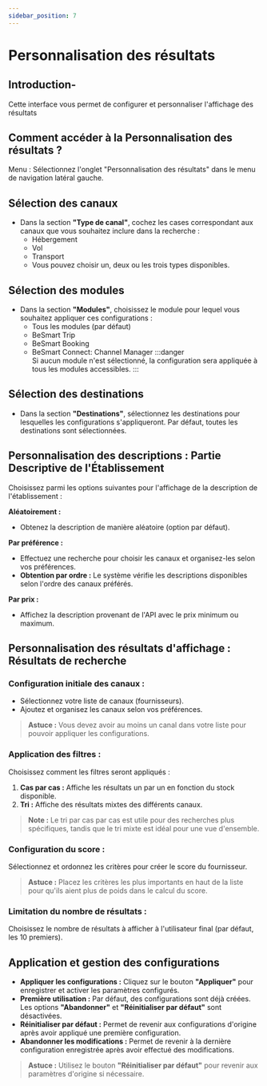 ```yaml
---
sidebar_position: 7
---
```

# Personnalisation des résultats

## Introduction-
Cette interface vous permet de configurer et personnaliser l'affichage des résultats 
## Comment accéder à la Personnalisation des résultats ?
Menu : Sélectionnez l'onglet "Personnalisation des résultats" dans le menu de navigation latéral gauche.
## Sélection des canaux

- Dans la section **"Type de canal"**, cochez les cases correspondant aux canaux que vous souhaitez inclure dans la recherche :
   - Hébergement
    - Vol
    - Transport
    - Vous pouvez choisir un, deux ou les trois types disponibles.
##  Sélection des modules
- Dans la section **"Modules"**, choisissez le module pour lequel vous souhaitez appliquer ces configurations :
    - Tous les modules (par défaut)
    - BeSmart Trip
    - BeSmart Booking
    - BeSmart Connect: Channel Manager
:::danger    
Si aucun module n'est sélectionné, la configuration sera appliquée à tous les modules accessibles.
:::

##  Sélection des destinations
- Dans la section **"Destinations"**, sélectionnez les destinations pour lesquelles les configurations s'appliqueront. Par défaut, toutes les destinations sont sélectionnées.

## Personnalisation des descriptions : Partie Descriptive de l'Établissement
Choisissez parmi les options suivantes pour l'affichage de la description de l'établissement :

**Aléatoirement :**
   - Obtenez la description de manière aléatoire (option par défaut).

 **Par préférence :**
   - Effectuez une recherche pour choisir les canaux et organisez-les selon vos préférences.
   - **Obtention par ordre :** Le système vérifie les descriptions disponibles selon l'ordre des canaux préférés.

**Par prix :**
   - Affichez la description provenant de l'API avec le prix minimum ou maximum.



## Personnalisation des résultats d'affichage :  Résultats de recherche
### Configuration initiale des canaux :
- Sélectionnez votre liste de canaux (fournisseurs).
- Ajoutez et organisez les canaux selon vos préférences.



> **Astuce :** Vous devez avoir au moins un canal dans votre liste pour pouvoir appliquer les configurations.

### Application des filtres :
Choisissez comment les filtres seront appliqués :
1. **Cas par cas :** Affiche les résultats un par un en fonction du stock disponible.
2. **Tri :** Affiche des résultats mixtes des différents canaux.


> **Note :** Le tri par cas par cas est utile pour des recherches plus spécifiques, tandis que le tri mixte est idéal pour une vue d'ensemble.

### Configuration du score :
Sélectionnez et ordonnez les critères pour créer le score du fournisseur.

> **Astuce :** Placez les critères les plus importants en haut de la liste pour qu'ils aient plus de poids dans le calcul du score.

### Limitation du nombre de résultats :
Choisissez le nombre de résultats à afficher à l'utilisateur final (par défaut, les 10 premiers).

##  Application et gestion des configurations

- **Appliquer les configurations :** Cliquez sur le bouton **"Appliquer"** pour enregistrer et activer les paramètres configurés.
- **Première utilisation :** Par défaut, des configurations sont déjà créées. Les options **"Abandonner"** et **"Réinitialiser par défaut"** sont désactivées.
- **Réinitialiser par défaut :** Permet de revenir aux configurations d'origine après avoir appliqué une première configuration.
- **Abandonner les modifications :** Permet de revenir à la dernière configuration enregistrée après avoir effectué des modifications.



> **Astuce :** Utilisez le bouton **"Réinitialiser par défaut"** pour revenir aux paramètres d'origine si nécessaire.

